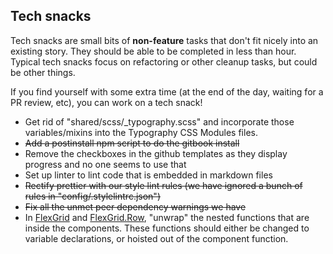 ## Tech snacks

Tech snacks are small bits of **non-feature** tasks that don't fit nicely into an existing story. They should be able to be
completed in less than hour. Typical tech snacks focus on refactoring or other cleanup tasks, but could be other things.

If you find yourself with some extra time (at the end of the day, waiting for a PR review, etc), you can work on a tech snack!

* Get rid of "shared/scss/\_typography.scss" and incorporate those variables/mixins into the Typography CSS Modules files.
* ~~Add a postinstall npm script to do the gitbook install~~
* Remove the checkboxes in the github templates as they display progress and no one seems to use that
* Set up linter to lint code that is embedded in markdown files
* ~~Rectify prettier with our style lint rules (we have ignored a bunch of rules in "config/.stylelintrc.json")~~
* ~~Fix all the unmet peer dependency warnings we have~~
* In [FlexGrid](https://github.com/telusdigital/tds/blob/master/packages/FlexGrid/FlexGrid.jsx#L20-L21) and [FlexGrid.Row](https://github.com/telusdigital/tds/blob/master/packages/FlexGrid/Row/Row.jsx#L13-L29),
  "unwrap" the nested functions that are inside the components. These functions should either be changed to variable declarations, or hoisted out of the component function.
